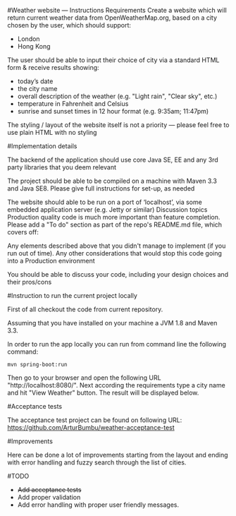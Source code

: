 #Weather website — Instructions
Requirements
Create a website which will return current weather data from OpenWeatherMap.org, based on a city chosen by the user, which should support:

* London
* Hong Kong

The user should be able to input their choice of city via a standard HTML form & receive results showing:

* today’s date
* the city name
* overall description of the weather (e.g. "Light rain", "Clear sky", etc.)<br/>
* temperature in Fahrenheit and Celsius
* sunrise and sunset times in 12 hour format (e.g. 9:35am; 11:47pm)

The styling / layout of the website itself is not a priority — please feel free to use plain HTML with no styling

#Implementation details

The backend of the application should use core Java SE, EE and any 3rd party libraries that you deem relevant

The project should be able to be compiled on a machine with Maven 3.3 and Java SE8. Please give full instructions for set-up, as needed

The website should able to be run on a port of ‘localhost’, via some embedded application server (e.g. Jetty or similar)
Discussion topics
Production quality code is much more important than feature completion. Please add a "To do" section as part of the repo's README.md file, which covers off:

Any elements described above that you didn't manage to implement (if you run out of time).
Any other considerations that would stop this code going into a Production environment

You should be able to discuss your code, including your design choices and their pros/cons

#Instruction to run the current project locally

First of all checkout the code from current repository.

Assuming that you have installed on your machine a JVM 1.8 and Maven 3.3.

In order to run the app locally you can run from command line the following command:
 ```
 mvn spring-boot:run
 ```

 Then go to your browser and open the following URL "http://localhost:8080/". Next according the requirements type a city name and hit "View Weather" button. The result will be displayed below.

#Acceptance tests

The acceptance test project can be found on following URL: https://github.com/ArturBumbu/weather-acceptance-test

#Improvements

Here can be done a lot of improvements starting from the layout and ending with error handling and fuzzy search through the list of cities.

#TODO

* <s>Add acceptance tests </s>
* Add proper validation<br/>
* Add error handling with proper user friendly messages.